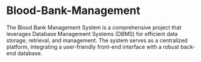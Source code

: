 # Blood-Bank-Management
The Blood Bank Management System is a comprehensive project that leverages Database Management Systems (DBMS) for efficient data storage, retrieval, and management. The system serves as a centralized platform, integrating a user-friendly front-end interface with a robust back-end database. 
